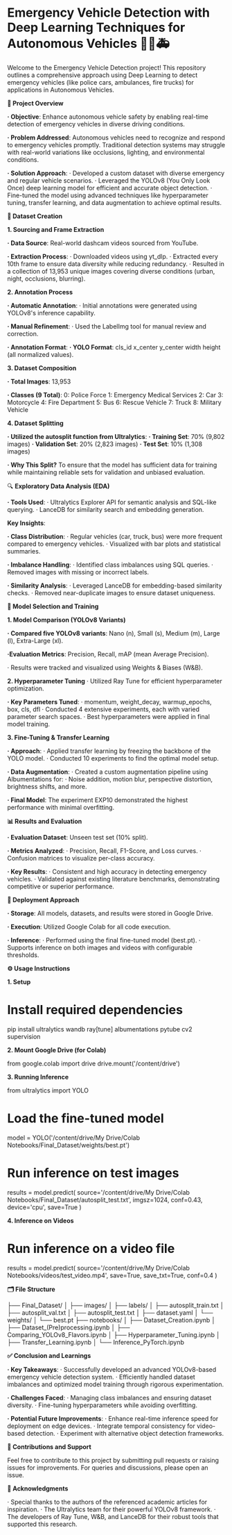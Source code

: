 # Emergency Vehicle Detection with Deep Learning Techniques for Autonomous Vehicles 🚗🚒🚑

Welcome to the Emergency Vehicle Detection project! This repository outlines a comprehensive approach using Deep Learning to detect emergency vehicles (like police cars, ambulances, fire trucks) for applications in Autonomous Vehicles.

**📖 Project Overview**

**· Objective**: Enhance autonomous vehicle safety by enabling real-time detection of emergency vehicles in diverse driving conditions.

**· Problem Addressed**: Autonomous vehicles need to recognize and respond to emergency vehicles promptly. Traditional detection systems may struggle with real-world variations like occlusions, lighting, and environmental conditions.

**· Solution Approach**:
    · Developed a custom dataset with diverse emergency and regular vehicle scenarios.
    · Leveraged the YOLOv8 (You Only Look Once) deep learning model for efficient and accurate object detection.
    · Fine-tuned the model using advanced techniques like hyperparameter tuning, transfer learning, and data augmentation to achieve optimal results.

**📂 Dataset Creation**

**1. Sourcing and Frame Extraction**

**· Data Source**: Real-world dashcam videos sourced from YouTube.

**· Extraction Process**:
    · Downloaded videos using yt_dlp.
    · Extracted every 10th frame to ensure data diversity while reducing redundancy.
    · Resulted in a collection of 13,953 unique images covering diverse conditions (urban, night, occlusions, blurring).

**2. Annotation Process**

**· Automatic Annotation**:
    · Initial annotations were generated using YOLOv8's inference capability.
    
**· Manual Refinement**:
    · Used the LabelImg tool for manual review and correction.
    
**· Annotation Format**:
    **· YOLO Format**: cls_id x_center y_center width height (all normalized values).

**3. Dataset Composition**

**· Total Images**: 13,953

**· Classes (9 Total)**:
    0: Police Force
    1: Emergency Medical Services
    2: Car
    3: Motorcycle
    4: Fire Department
    5: Bus
    6: Rescue Vehicle
    7: Truck
    8: Military Vehicle

**4. Dataset Splitting**

**· Utilized the autosplit function from Ultralytics**:
    **· Training Set**: 70% (9,802 images)
    **· Validation Set**: 20% (2,823 images)
    **· Test Set**: 10% (1,308 images)

**· Why This Split?**
To ensure that the model has sufficient data for training while maintaining reliable sets for validation and unbiased evaluation.

🔍 **Exploratory Data Analysis (EDA)**

**· Tools Used**:
    · Ultralytics Explorer API for semantic analysis and SQL-like querying.
    · LanceDB for similarity search and embedding generation.

**Key Insights**:

**· Class Distribution**:
    · Regular vehicles (car, truck, bus) were more frequent compared to emergency vehicles.
    · Visualized with bar plots and statistical summaries.
    
**· Imbalance Handling**:
    · Identified class imbalances using SQL queries.
    · Removed images with missing or incorrect labels.
    
**· Similarity Analysis**:
    · Leveraged LanceDB for embedding-based similarity checks.
    · Removed near-duplicate images to ensure dataset uniqueness.

**🧠 Model Selection and Training**

**1. Model Comparison (YOLOv8 Variants)**

**· Compared five YOLOv8 variants**: Nano (n), Small (s), Medium (m), Large (l), Extra-Large (xl).

**·Evaluation Metrics**: Precision, Recall, mAP (mean Average Precision).

· Results were tracked and visualized using Weights & Biases (W&B).

**2. Hyperparameter Tuning**
· Utilized Ray Tune for efficient hyperparameter optimization.

**· Key Parameters Tuned**:
· momentum, weight_decay, warmup_epochs, box, cls, dfl
· Conducted 4 extensive experiments, each with varied parameter search spaces.
· Best hyperparameters were applied in final model training.

**3. Fine-Tuning & Transfer Learning**

**· Approach**:
    · Applied transfer learning by freezing the backbone of the YOLO model.
    · Conducted 10 experiments to find the optimal model setup.
    
**· Data Augmentation**:
    · Created a custom augmentation pipeline using Albumentations for:
    · Noise addition, motion blur, perspective distortion, brightness shifts, and more.
    
**· Final Model**: The experiment EXP10 demonstrated the highest performance with minimal overfitting.

**📊 Results and Evaluation**

**· Evaluation Dataset**: Unseen test set (10% split).

**· Metrics Analyzed**:
    · Precision, Recall, F1-Score, and Loss curves.
    · Confusion matrices to visualize per-class accuracy.
    
**· Key Results**:
    · Consistent and high accuracy in detecting emergency vehicles.
    · Validated against existing literature benchmarks, demonstrating competitive or superior performance.

**🚀 Deployment Approach**

**· Storage**: All models, datasets, and results were stored in Google Drive.

**· Execution**: Utilized Google Colab for all code execution.

**· Inference**:
    · Performed using the final fine-tuned model (best.pt).
    · Supports inference on both images and videos with configurable thresholds.

**⚙️ Usage Instructions**

**1. Setup**

# Install required dependencies
pip install ultralytics wandb ray[tune] albumentations pytube cv2 supervision

**2. Mount Google Drive (for Colab)**

from google.colab import drive
drive.mount('/content/drive')

**3. Running Inference**

from ultralytics import YOLO

# Load the fine-tuned model

model = YOLO('/content/drive/My Drive/Colab Notebooks/Final_Dataset/weights/best.pt')

# Run inference on test images

results = model.predict(
    source='/content/drive/My Drive/Colab Notebooks/Final_Dataset/autosplit_test.txt',
    imgsz=1024,
    conf=0.43,
    device='cpu',
    save=True
)

**4. Inference on Videos**

# Run inference on a video file

results = model.predict(
    source='/content/drive/My Drive/Colab Notebooks/videos/test_video.mp4',
    save=True,
    save_txt=True,
    conf=0.4
)

**🗂️ File Structure**

├── Final_Dataset/
│   ├── images/
│   ├── labels/
│   ├── autosplit_train.txt
│   ├── autosplit_val.txt
│   ├── autosplit_test.txt
│   ├── dataset.yaml
│   └── weights/
│       └── best.pt
├── notebooks/
│   ├── Dataset_Creation.ipynb
│   ├── Dataset_(Pre)processing.ipynb
│   ├── Comparing_YOLOv8_Flavors.ipynb
│   ├── Hyperparameter_Tuning.ipynb
│   ├── Transfer_Learning.ipynb
│   └── Inference_PyTorch.ipynb

**✅ Conclusion and Learnings**

**· Key Takeaways**:
    · Successfully developed an advanced YOLOv8-based emergency vehicle detection system.
    · Efficiently handled dataset imbalances and optimized model training through rigorous experimentation.
    
**· Challenges Faced**:
    · Managing class imbalances and ensuring dataset diversity.
    · Fine-tuning hyperparameters while avoiding overfitting.
    
**· Potential Future Improvements**:
    · Enhance real-time inference speed for deployment on edge devices.
    · Integrate temporal consistency for video-based detection.
    · Experiment with alternative object detection frameworks.

**🤝 Contributions and Support**

Feel free to contribute to this project by submitting pull requests or raising issues for improvements. For queries and discussions, please open an issue.

**🏁 Acknowledgments**

· Special thanks to the authors of the referenced academic articles for inspiration.
· The Ultralytics team for their powerful YOLOv8 framework.
· The developers of Ray Tune, W&B, and LanceDB for their robust tools that supported this research.
